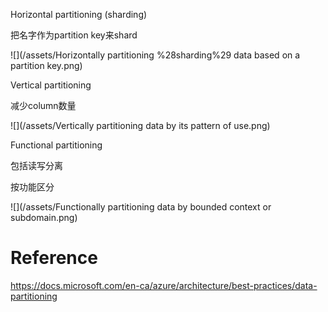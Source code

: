 Horizontal partitioning \(sharding\)

把名字作为partition key来shard

![](/assets/Horizontally partitioning %28sharding%29 data based on a partition key.png)

Vertical partitioning

减少column数量

![](/assets/Vertically partitioning data by its pattern of use.png)

Functional partitioning

包括读写分离

按功能区分

![](/assets/Functionally partitioning data by bounded context or subdomain.png)



# Reference

https://docs.microsoft.com/en-ca/azure/architecture/best-practices/data-partitioning



